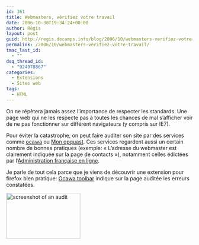 ```yaml
---
id: 361
title: Webmasters, vérifiez votre travail
date: 2006-10-30T19:34:24+00:00
author: Régis
layout: post
guid: http://regis.decamps.info/blog/2006/10/webmasters-verifiez-votre-travail/
permalink: /2006/10/webmasters-verifiez-votre-travail/
tmac_last_id:
  - ""
dsq_thread_id:
  - "924978867"
categories:
  - Extensions
  - Sites web
tags:
  - HTML
---
```

On ne répètera jamais assez l&rsquo;importance de respecter les standards. Une page web qui ne les respecte pas à toutes les chances de mal s&rsquo;afficher voir de ne pas fonctionner sur différent navigateurs (y compris sur IE7).

Pour éviter la catastrophe, on peut faire auditer son site par des services comme [ocawa](http://www.ocawa.com/) ou [Mon opquast](http://www.opquast.com/mon-opquast/). Ces services regardent aussi un certain nombre de bonnes pratiques (exemple: « L&rsquo;adresse du webmaster est clairement indiquée sur la page de contacts »), notamment celles édictées par l&rsquo;[Administration française en ligne](http://www.adele.gouv.fr/spip/article.php3?id_article=246).

Je parle de tout cela parce que je viens de découvrir une extension pour firefox bien pratique: [Ocawa toolbar](https://addons.mozilla.org/firefox/3624/) indique sur la page auditée les erreurs constatées.

<img src="http://addons.mozilla.org/images/previews/ocawatoolbar-1.jpg" alt="screenshot of an audit" width="200" height="123" />